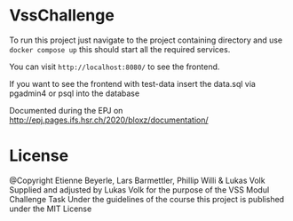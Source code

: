 # VssChallenge

To run this project just navigate to the project containing directory and use `docker compose up` this should start all the required services.

You can visit `http://localhost:8080/` to see the frontend.

If you want to see the frontend with test-data insert the data.sql via pgadmin4 or psql into the database

Documented during the EPJ on http://epj.pages.ifs.hsr.ch/2020/bloxz/documentation/

# License

@Copyright Etienne Beyerle, Lars Barmettler, Phillip Willi & Lukas Volk
Supplied and adjusted by Lukas Volk for the purpose of the VSS Modul Challenge Task
Under the guidelines of the course this project is published under the MIT License
